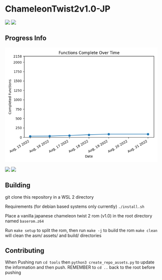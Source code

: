 # ChameleonTwist2v1.0-JP

<img src="https://img.shields.io/endpoint?url=https://raw.githubusercontent.com/chameleonTwistRet/chameleonTwist2v1.0-JP/master/assets_for_repo/badges/compiler.json&style='plastic'"/>


<img src="https://img.shields.io/endpoint?url=https://raw.githubusercontent.com/chameleonTwistRet/chameleonTwist2v1.0-JP/master/assets_for_repo/badges/sha.json&style='plastic'"/>

## Progress Info
![Graph](assets_for_repo/graph.png)

<img src="https://img.shields.io/endpoint?url=https://raw.githubusercontent.com/chameleonTwistRet/chameleonTwist2v1.0-JP/master/assets_for_repo/badges/funcs.json&style='plastic'"/> <img src="https://img.shields.io/endpoint?url=https://raw.githubusercontent.com/chameleonTwistRet/chameleonTwist2v1.0-JP/master/assets_for_repo/badges/completion.json&style='plastic'"/>

## Building
git clone this repository in a WSL 2 directory

Requirements (for debian based systems only currently)
`./install.sh`

Place a vanilla japanese chameleon twist 2 rom (v1.0) in the root directory named `baserom.z64`

Run `make setup` to split the rom, then run `make -j` to build the rom
`make clean` will clean the asm/ assets/ and build/ directories
## Contributing
When Pushing run `cd tools` then `python3 create_repo_assets.py` to update the information and then push. REMEMBER to `cd ..` back to the root before pushing
